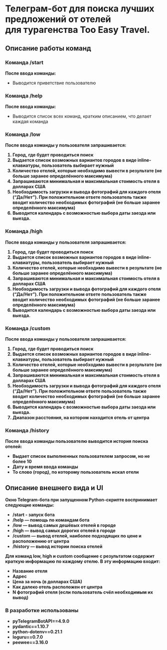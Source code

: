 <h1>Телеграм-бот для поиска лучших предложений от отелей<br> для турагенства Too Easy Travel.</h1>
<h2>Описание работы команд</h2>
<h3>Команда /start</h3>

<b>После ввода команды:</b>
<ul>
   <li>Выводится приветствие пользователю</li>
</ul>

<h3>Команда /help</h3>
<b>После ввода команды:</b>
<ul>
   <li>Выводится список всех команд, кратким описанием, что делает каждая команда</li>
</ul>

<h3>Команда /low</h3>

<b>После ввода команды у пользователя запрашивается:<b>

<ol>
   <li>Город, где будет проводиться поиск</li>
   <li>Выдается список возможных вариантов городов в виде inline-клавиатуры, пользователь выбирает нужный</li>
   <li>Количество отелей, которые необходимо вывести в результате (не больше заранее определённого максимума)</li>
   <li>Запрашиваются минимальная и максимальная стоимость отеля в долларах США</li>
   <li>Необходимость загрузки и вывода фотографий для каждого отеля (“Да/Нет”). При положительном ответе пользователь также вводит количество необходимых фотографий (не больше заранее определённого максимума)</li>
   <li>Выводится календарь с возможностью выбора даты заезда или выезда.</li>
</ol>

<h3>Команда /high</h3>

<b>После ввода команды у пользователя запрашивается:</b>

<ol>
   <li>Город, где будет проводиться поиск</li>
   <li>Выдается список возможных вариантов городов в виде inline-клавиатуры, пользователь выбирает нужный</li>
   <li>Количество отелей, которые необходимо вывести в результате (не больше заранее определённого максимума)</li>
   <li>Запрашиваются минимальная и максимальная стоимость отеля в долларах США</li>
   <li>Необходимость загрузки и вывода фотографий для каждого отеля (“Да/Нет”). При положительном ответе пользователь также вводит количество необходимых фотографий (не больше заранее определённого максимума)</li>
   <li>Выводится календарь с возможностью выбора даты заезда или выезда.</li>
</ol>

<h3>Команда /custom</h3>

<b>После ввода команды у пользователя запрашивается:<b>

<ol>
   <li>Город, где будет проводиться поиск</li>
   <li>Выдается список возможных вариантов городов в виде inline-клавиатуры, пользователь выбирает нужный</li>
   <li>Количество отелей, которые необходимо вывести в результате (не больше заранее определённого максимума)</li>
   <li>Запрашиваются минимальная и максимальная стоимость отеля в долларах США</li>
   <li>Необходимость загрузки и вывода фотографий для каждого отеля (“Да/Нет”). При положительном ответе пользователь также вводит количество необходимых фотографий (не больше заранее определённого максимума)</li>
   <li>Выводится календарь с возможностью выбора даты заезда или выезда.</li>
   <li>Диапазон расстояния, на котором находится отель от центра</li>
</ol>

<h3>Команда /history</h3>

<b>После ввода команды пользователю выводится история поиска отелей:</b>

<ul>
   <li>Выдает список выполненных пользователем запросом, но не более 10</li>
   <li>Дату и время ввода команды</li>
   <li>То слово (город), по которому пользователь искал отели</li>
</ul>

<h2>Описание внешнего вида и UI</h2>

<b>Окно Telegram-бота при запущенном Python-скрипте воспринимает следующие команды:</b>

<ul>
   <li>/start - запуск бота</li>
   <li>/help — помощь по командам бота</li>
   <li>/low — вывод самых дешёвых отелей в городе</li>
   <li>/high — вывод самых дорогих отелей в городе</li>
   <li>/custom — вывод отелей, наиболее подходящих по цене и расположению от центра</li>
   <li>/history — вывод истории поиска отелей</li>
</ul>

<b>Для команд low, high и custom сообщение с результатом содержит краткую информацию по каждому отелю. В эту информацию входит:</b>

<ul>
   <li>Название отеля</li>
   <li>Адрес</li>
   <li>Цена за ночь (в долларах США)</li>
   <li>Как далеко отель расположен от центра</li>
   <li>N фотографий отеля (если пользователь счёл необходимым их вывод)</li>
</ul>

<h3>В разработке использованы</h3>
<ul>
   <li>pyTelegramBotAPI==4.9.0</li>
   <li>pydantic==1.10.7</li>
   <li>python-dotenv==0.21.1</li>
   <li>loguru==0.7.0</li>
   <li>peewee==3.16.0</li>
</ul>


